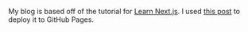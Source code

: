 My blog is based off of the tutorial for [Learn Next.js](https://nextjs.org/learn). I used [this post](https://andr.is-a.dev/me/blog/deploy-your-next-js-website-to-github-pages) to deploy it to GitHub Pages.